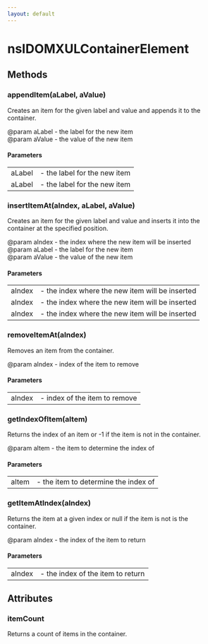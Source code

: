 ```yaml
---
layout: default
---
```


# nsIDOMXULContainerElement #

## Methods ##

### appendItem(aLabel, aValue) ###
  
Creates an item for the given label and value and appends it to the  
container.  
  
@param aLabel - the label for the new item  
@param aValue - the value of the new item  
  

#### Parameters ####

<table>

<tr>
<td>aLabel</td>
<td>- the label for the new item  
</td>
</tr>

<tr>
<td>aLabel</td>
<td>- the label for the new item  
</td>
</tr>

</table>

### insertItemAt(aIndex, aLabel, aValue) ###
  
Creates an item for the given label and value and inserts it into the  
container at the specified position.  
  
@param aIndex - the index where the new item will be inserted  
@param aLabel - the label for the new item  
@param aValue - the value of the new item  
  

#### Parameters ####

<table>

<tr>
<td>aIndex</td>
<td>- the index where the new item will be inserted  
</td>
</tr>

<tr>
<td>aIndex</td>
<td>- the index where the new item will be inserted  
</td>
</tr>

<tr>
<td>aIndex</td>
<td>- the index where the new item will be inserted  
</td>
</tr>

</table>

### removeItemAt(aIndex) ###
  
Removes an item from the container.  
  
@param aIndex - index of the item to remove  
  

#### Parameters ####

<table>

<tr>
<td>aIndex</td>
<td>- index of the item to remove  
</td>
</tr>

</table>

### getIndexOfItem(aItem) ###
  
Returns the index of an item or -1 if the item is not in the container.  
  
@param aItem - the item to determine the index of  
  

#### Parameters ####

<table>

<tr>
<td>aItem</td>
<td>- the item to determine the index of  
</td>
</tr>

</table>

### getItemAtIndex(aIndex) ###
  
Returns the item at a given index or null if the item is not is the  
container.  
  
@param aIndex - the index of the item to return  
  

#### Parameters ####

<table>

<tr>
<td>aIndex</td>
<td>- the index of the item to return  
</td>
</tr>

</table>

## Attributes ##

### itemCount ###
  
Returns a count of items in the container.  
  
